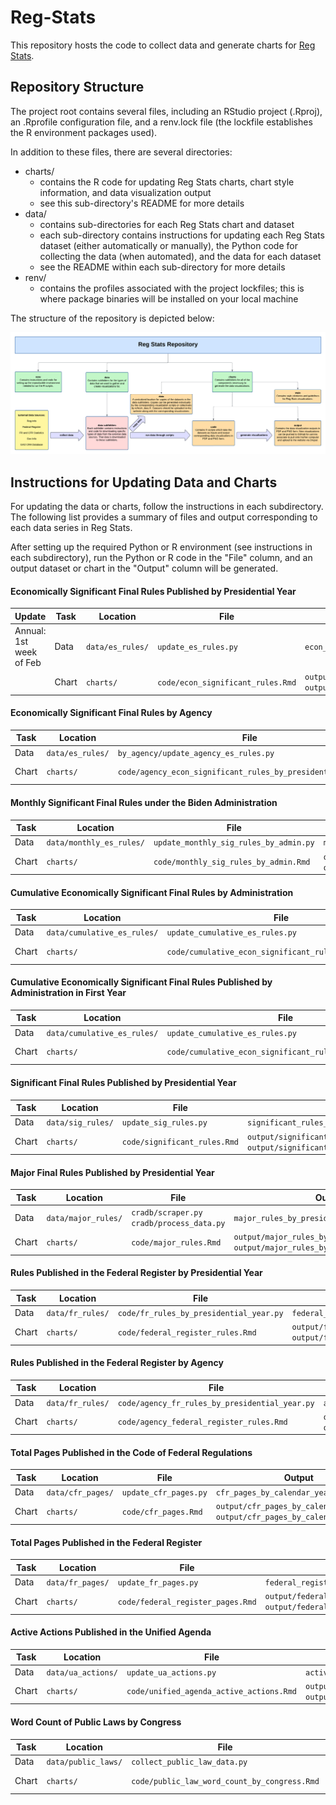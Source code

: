 # Reg-Stats

This repository hosts the code to collect data and generate charts for [Reg Stats](https://regulatorystudies.columbian.gwu.edu/reg-stats).

## Repository Structure

The project root contains several files, including an RStudio project (.Rproj), an .Rprofile configuration file, and a renv.lock file (the lockfile establishes the R environment packages used).

In addition to these files, there are several directories:

- charts/
  - contains the R code for updating Reg Stats charts, chart style information, and data visualization output
  - see this sub-directory's README for more details
- data/
  - contains sub-directories for each Reg Stats chart and dataset
  - each sub-directory contains instructions for updating each Reg Stats dataset (either automatically or manually), the Python code for collecting the data (when automated), and the data for each dataset
  - see the README within each sub-directory for more details
- renv/
  - contains the profiles associated with the project lockfiles; this is where package binaries will be installed on your local machine

The structure of the repository is depicted below:

![Map of Reg Stats Repository](charts/style/repo_map.png) 

## Instructions for Updating Data and Charts

For updating the data or charts, follow the instructions in each subdirectory. The following list provides a summary of
files and output corresponding to each data series in Reg Stats.

After setting up the required Python or R environment (see instructions in each subdirectory), run the Python or R code
in the "File" column, and an output dataset or chart in the "Output" column will be generated.

#### Economically Significant Final Rules Published by Presidential Year
| Update                | Task  | Location         | File | Output |
|-----------------------|-------|------------------| ---- | ------ |
|Annual: 1st week of Feb| Data  | `data/es_rules/` | `update_es_rules.py` | `econ_significant_rules_by_presidential_year.csv` |
|                       | Chart | `charts/`        | `code/econ_significant_rules.Rmd` | `output/econ_significant_rules_published_by_presidential_year.pdf`<br/>`output/econ_significant_rules_published_by_presidential_year.png` |

#### Economically Significant Final Rules by Agency
| Task  | Location         | File | Output                                                                                                                                                      |
|-------|------------------| ---- |-------------------------------------------------------------------------------------------------------------------------------------------------------------|
| Data  | `data/es_rules/` | `by_agency/update_agency_es_rules.py` | `agency_econ_significant_rules_by_presidential_year.csv`                                                                                                    |
| Chart | `charts/`        | `code/agency_econ_significant_rules_by_presidential_year.Rmd` | `output/by_agency/[agency]_econ_significant_rules_by_presidential_year.pdf`<br/>`output/by_agency/[agency]_econ_significant_rules_by_presidential_year.png` |

#### Monthly Significant Final Rules under the Biden Administration
| Task  | Location                 | File | Output                                                                                                                                              |
|-------|--------------------------| ---- |-----------------------------------------------------------------------------------------------------------------------------------------------------|
| Data  | `data/monthly_es_rules/` | `update_monthly_sig_rules_by_admin.py` | `monthly_significant_rules_by_admin.csv`                                                                                          |
| Chart | `charts/`                | `code/monthly_sig_rules_by_admin.Rmd` | `output/monthly_significant_rules_biden.pdf`<br/>`output/monthly_significant_rules_biden.png` |

#### Cumulative Economically Significant Final Rules by Administration
| Task  | Location                 | File | Output                                                                                                                                              |
|-------|--------------------------| ---- |-----------------------------------------------------------------------------------------------------------------------------------------------------|
| Data  | `data/cumulative_es_rules/` | `update_cumulative_es_rules.py` | `cumulative_econ_significant_rules_by_presidential_month.csv`                                                                                          |
| Chart | `charts/`                | `code/cumulative_econ_significant_rules_by_admin.Rmd` | `output/cumulative_econ_significant_rules_by_presidential_month.pdf`<br/>`output/cumulative_econ_significant_rules_by_presidential_month.png` |

#### Cumulative Economically Significant Final Rules Published by Administration in First Year
| Task  | Location                 | File | Output                                                                                                                                              |
|-------|--------------------------| ---- |-----------------------------------------------------------------------------------------------------------------------------------------------------|
| Data  | `data/cumulative_es_rules/` | `update_cumulative_es_rules.py` | `cumulative_econ_significant_rules_by_presidential_month.csv`                                                                                          |
| Chart | `charts/`                | `code/cumulative_econ_significant_rules_first_year.Rmd` | `output/cumulative_econ_significant_rules_by_first_year.pdf`<br/>`output/cumulative_econ_significant_rules_by_first_year.png` |

#### Significant Final Rules Published by Presidential Year
| Task  | Location                | File | Output                                                                                                                                              |
|-------|-------------------------| ---- |-----------------------------------------------------------------------------------------------------------------------------------------------------|
| Data  | `data/sig_rules/` | `update_sig_rules.py` | `significant_rules_by_presidential_year.csv`                                                                                          |
| Chart | `charts/`         | `code/significant_rules.Rmd` | `output/significant_rules_by_presidential_year.pdf`<br/>`output/significant_rules_by_presidential_year.png` |

#### Major Final Rules Published by Presidential Year
| Task  | Location                | File | Output                                                                                                                                              |
|-------|-------------------------| ---- |-----------------------------------------------------------------------------------------------------------------------------------------------------|
| Data  | `data/major_rules/` | `cradb/scraper.py`<br/>`cradb/process_data.py` | `major_rules_by_presidential_year.csv`                                                                                          |
| Chart | `charts/`         | `code/major_rules.Rmd` | `output/major_rules_by_presidential_year.pdf`<br/>`output/major_rules_by_presidential_year.png` |

#### Rules Published in the Federal Register by Presidential Year
| Task  | Location                | File                                    | Output                                                                                                                                              |
|-------|-------------------------|-----------------------------------------|-----------------------------------------------------------------------------------------------------------------------------------------------------|
| Data  | `data/fr_rules/` | `code/fr_rules_by_presidential_year.py` | `federal_register_rules_by_presidential_year.csv`                                                                                          |
| Chart | `charts/`         | `code/federal_register_rules.Rmd`       | `output/federal_register_rules_by_presidential_year.pdf`<br/>`output/federal_register_rules_by_presidential_year.png` |

#### Rules Published in the Federal Register by Agency
| Task  | Location                | File                                    | Output                                                                                                                                                      |
|-------|-------------------------|-----------------------------------------|-------------------------------------------------------------------------------------------------------------------------------------------------------------|
| Data  | `data/fr_rules/` | `code/agency_fr_rules_by_presidential_year.py` | `agency_federal_register_rules_by_presidential_year.csv`                                                                                                           |
| Chart | `charts/`         | `code/agency_federal_register_rules.Rmd`       | `output/by_agency/[agency]_federal_register_rules_by_presidential_year.pdf`<br/>`output/by_agency/[agency]_federal_register_rules_by_presidential_year.png` |

#### Total Pages Published in the Code of Federal Regulations
| Task  | Location                | File                                    | Output                                                                                                                                              |
|-------|-------------------------|-----------------------------------------|-----------------------------------------------------------------------------------------------------------------------------------------------------|
| Data  | `data/cfr_pages/` | `update_cfr_pages.py` | `cfr_pages_by_calendar_year.csv`                                                                                          |
| Chart | `charts/`         | `code/cfr_pages.Rmd`       | `output/cfr_pages_by_calendar_year.pdf`<br/>`output/cfr_pages_by_calendar_year.png` |

#### Total Pages Published in the Federal Register
| Task  | Location                | File                              | Output                                                                                                                                              |
|-------|-------------------------|-----------------------------------|-----------------------------------------------------------------------------------------------------------------------------------------------------|
| Data  | `data/fr_pages/` | `update_fr_pages.py`              | `federal_register_pages_by_calendar_year.csv`                                                                                          |
| Chart | `charts/`         | `code/federal_register_pages.Rmd` | `output/federal_register_pages_by_calendar_year.pdf`<br/>`output/federal_register_pages_by_calendar_year.png` |

#### Active Actions Published in the Unified Agenda
| Task  | Location                | File                 | Output                                                                                                                                              |
|-------|-------------------------|----------------------|-----------------------------------------------------------------------------------------------------------------------------------------------------|
| Data  | `data/ua_actions/` | `update_ua_actions.py`           | `active_actions_by_unified_agenda.csv`                                                                                          |
| Chart | `charts/`         | `code/unified_agenda_active_actions.Rmd` | `output/active_actions_by_unified_agenda.pdf`<br/>`output/active_actions_by_unified_agenda.png` |

#### Word Count of Public Laws by Congress
| Task  | Location             | File                                          | Output                                                                 |
|-------|----------------------|-----------------------------------------------|------------------------------------------------------------------------|
| Data  | `data/public_laws/`  | `collect_public_law_data.py`                 | `public_law_word_count_by_congress.csv`                                |
| Chart | `charts/`            | `code/public_law_word_count_by_congress.Rmd` | `output/public_law_word_count_by_congress.pdf`<br/>`output/public_law_word_count_by_congress.png` |

